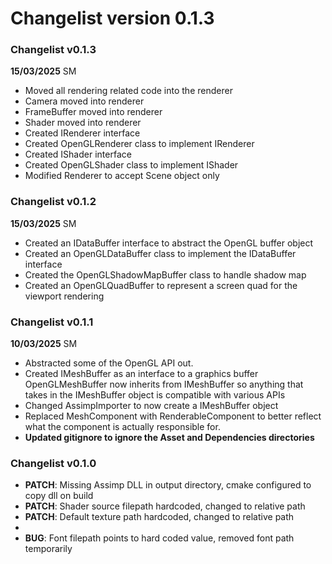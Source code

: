 Changelist version 0.1.3
========================

### Changelist v0.1.3
**15/03/2025** SM
- Moved all rendering related code into the renderer
- Camera moved into renderer
- FrameBuffer moved into renderer
- Shader moved into renderer
- Created IRenderer interface
- Created OpenGLRenderer class to implement IRenderer
- Created IShader interface
- Created OpenGLShader class to implement IShader
- Modified Renderer to accept Scene object only

### Changelist v0.1.2
**15/03/2025** SM
- Created an IDataBuffer interface to abstract the OpenGL buffer object
- Created an OpenGLDataBuffer class to implement the IDataBuffer interface
- Created the OpenGLShadowMapBuffer class to handle shadow map
- Created an OpenGLQuadBuffer to represent a screen quad for the viewport rendering

### Changelist v0.1.1
**10/03/2025** SM
- Abstracted some of the OpenGL API out.
- Created IMeshBuffer as an interface to a graphics buffer
  OpenGLMeshBuffer now inherits from IMeshBuffer so anything that takes in the IMeshBuffer object is compatible with various APIs
- Changed AssimpImporter to now create a IMeshBuffer object
- Replaced MeshComponent with RenderableComponent to better reflect what the component is actually responsible for.
- **Updated gitignore to ignore the Asset and Dependencies directories**

### Changelist v0.1.0
- **PATCH**: Missing Assimp DLL in output directory, cmake configured to copy dll on build
- **PATCH**: Shader source filepath hardcoded, changed to relative path
- **PATCH**: Default texture path hardcoded, changed to relative path
- 
- **BUG**: Font filepath points to hard coded value, removed font path temporarily
